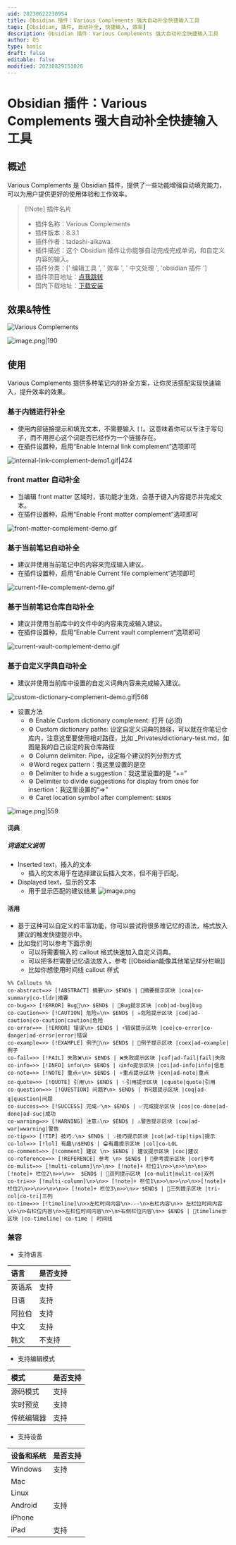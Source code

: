 ```yaml
---
uid: 20230622230954
title: Obsidian 插件：Various Complements 强大自动补全快捷输入工具
tags: [Obsidian, 插件, 自动补全, 快捷输入, 效率]
description: Obsidian 插件：Various Complements 强大自动补全快捷输入工具
author: OS
type: basic
draft: false
editable: false
modified: 20230829153026
---
```


# Obsidian 插件：Various Complements 强大自动补全快捷输入工具

## 概述

Various Complements 是 Obsidian 插件，提供了一些功能增强自动填充能力，可以为用户提供更好的使用体验和工作效率。

> [!Note] 插件名片
> - 插件名称：Various Complements
> - 插件版本：8.3.1
> - 插件作者：tadashi-aikawa
> - 插件描述：这个 Obsidian 插件让你能够自动完成完成单词，和自定义内容的输入。
> - 插件分类：[' 编辑工具 ', ' 效率 ', ' 中文处理 ', 'obsidian 插件 ']
> - 插件项目地址：[点我跳转](https://github.com/tadashi-aikawa/obsidian-various-complements-plugin/blob/8.3.1/manifest.json)
> - 国内下载地址：[下载安装](https://pkmer.cn/products/plugin/pluginMarket/?various-complements)

## 效果&特性

![Various Complements](https://cdn.pkmer.cn/covers/various-complements.png!pkmer)

![image.png|190](https://cdn.pkmer.cn/images/20230623003900.png!pkmer)

## 使用

Various Complements 提供多种笔记内的补全方案，让你灵活搭配实现快速输入，提升效率的效果。

### 基于内链进行补全

- 使用内部链接提示和填充文本，不需要输入 `[[`。这意味着你可以专注于写句子，而不用担心这个词是否已经作为一个链接存在。
- 在插件设置种，启用“Enable Internal link complement”选项即可

![internal-link-complement-demo1.gif|424](https://cdn.pkmer.cn/images/internal-link-complement-demo1.gif!pkmer)

### front matter 自动补全

- 当编辑 front matter 区域时，该功能才生效，会基于键入内容提示并完成文本。
- 在插件设置种，启用“Enable Front matter complement”选项即可

![front-matter-complement-demo.gif](https://cdn.pkmer.cn/images/front-matter-complement-demo.gif!pkmer)

### 基于当前笔记自动补全

- 建议并使用当前笔记中的内容来完成输入建议。
- 在插件设置种，启用“Enable Current file complement”选项即可

![current-file-complement-demo.gif](https://cdn.pkmer.cn/images/current-file-complement-demo.gif!pkmer)

### 基于当前笔记仓库自动补全

- 建议并使用当前库中的文件中的内容来完成输入建议。
- 在插件设置种，启用“Enable Current vault complement”选项即可

![current-vault-complement-demo.gif](https://cdn.pkmer.cn/images/current-vault-complement-demo.gif!pkmer)

### 基于自定义字典自动补全

- 建议并使用当前库中设置的自定义词典内容来完成输入建议。

![custom-dictionary-complement-demo.gif|568](https://cdn.pkmer.cn/images/custom-dictionary-complement-demo.gif!pkmer)

- 设置方法
	- ⚙️ Enable Custom dictionary complement: 打开 (必须)
	- ⚙️ Custom dictionary paths: 设定自定义词典的路径，可以就在你笔记仓库内，注意这里要使用相对路径，比如 _Privates/dictionary-test.md，如图是我的自己设定的我仓库路径
	- ⚙️ Column delimiter: Pipe，设定每个建议的列分割方式
	- ⚙️Word regex pattern：我这里设置的是空
	- ⚙️ Delimiter to hide a suggestion：我这里设置的是 “+=”
	- ⚙️ Delimiter to divide suggestions for display from ones for insertion：我这里设置的“=>”
	- ⚙️ Caret location symbol after complement: `$END$`

![image.png|559](https://cdn.pkmer.cn/images/20230623093222.png!pkmer)

#### 词典

##### 词语定义说明

- Inserted text，插入的文本
	- 插入的文本用于在选择建议后插入文本，但不用于匹配。
- Displayed text，显示的文本
	- 用于显示匹配的建议结果
![image.png](https://cdn.pkmer.cn/images/20230623002501.png!pkmer)

#### 活用

- 基于这种可以自定义的丰富功能，你可以尝试将很多难记忆的语法，格式放入建议的触发快捷提示中。
- 比如我们可以参考下面示例
	- 可以将需要输入的 callout 格式快速加入自定义词典。
	- 可以把多栏需要记忆语法放入，参考 [[Obsidian能像其他笔记样分栏嘛]]
	- 比如你想使用时间线 callout 样式

```词典实例
%% Callouts %% 
co-abstract=>> [!ABSTRACT] 摘要\n> $END$ | 📔摘要提示区块 |coa|co-summary|co-tldr|摘要
co-bug=>> [!ERROR] Bug🐞\n> $END$ | 🐞Bug提示区块 |cob|ad-bug|bug
co-caution=>> [!CAUTION] 危险☠️\n> $END$ | ☠️危险提示区块 |cod|ad-caution|co-caution|caution|危险
co-error=>> [!ERROR] 错误\n> $END$ | ⚡错误提示区块 |coe|co-error|co-danger|ad-error|error|错误
co-example=>> [!EXAMPLE] 例子📝\n> $END$ | 📝例子提示区块 |coex|ad-example|例子
co-fail=>> [!FAIL] 失败❌\n> $END$ | ❌失败提示区块 |cof|ad-fail|fail|失败
co-info=>> [!INFO] infoℹ️\n> $END$ | ℹ️info提示区块 |coi|ad-info|info|信息
co-note=>> [!NOTE] 重点⭐\n> $END$ | ⭐重点提示区块 |con|ad-note|重点
co-quote=>> [!QUOTE] 引用\n> $END$ | ✨引用提示区块 |cquote|quote|引用
co-question=>> [!QUESTION] 问题❓\n> $END$ | ❓问题提示区块 |coq|ad-q|question|问题
co-success=>> [!SUCCESS] 完成✅\n> $END$ | ✅完成提示区块 |cos|co-done|ad-done|ad-suc|成功
co-warning=>> [!WARNING] 注意⚠️\n> $END$ | ⚠️警告提示区块 |cow|ad-war|wwarning|警告
co-tip=>> [!TIP] 技巧💡\n> $END$ | 💡技巧提示区块 |cot|ad-tip|tips|提示
co-lol=>> [!lol] 有趣\n$END$ | 😁有趣提示区块 |col|co-LOL
co-comment=>> [!comment] 建议 \n> $END$ | 建议提示区块 |coc|建议
co-reference=>> [!REFERENCE] 参考 \n> $END$ | 📖參考提示区块 |cor|参考
co-mulit=>> [!multi-column]\n>\n>> [!note]+ 栏位1\n>>\n>>\n>\n>>[!note]+ 栏位2\n>>\n>>  $END$ | 📖双列提示区块 |co-mulit|mulit-co|双列
co-tri=>> [!multi-column]\n>\n>> [!note]+ 栏位1\n>>\n>>\n>\n>>[!note]+ 栏位2\n>>\n>>\n>\n>> [!note]+ 栏位3\n>>\n>> $END$ | 📖三列提示区块 |tri-col|co-tri|三列
co-time=>> [!timeline]\n>>左栏时间内容\n>---\n>右栏内容\n>> 左栏位时间内容\n>\n>右栏位内容\n>>左栏位时间内容\n>\n>右侧栏位内容\n>> $END$ | 📆timeline示区块 |co-timeline| co-time | 时间线
```

### 兼容

- 支持语言

|语言|是否支持|
|:--|:--|
|英语系|支持|
|日语|支持|
|阿拉伯|支持|
|中文|支持|
|韩文|不支持|

- 支持编辑模式

|模式|是否支持|
|:--|:--|
|源码模式|支持|
|实时预览|支持|
|传统编辑器|支持|

- 支持设备

|设备和系统|是否支持|
|:--|:--|
|Windows|支持|
|Mac|  |
|Linux|  |
|Android|支持|
|iPhone|  |
|iPad|支持|
